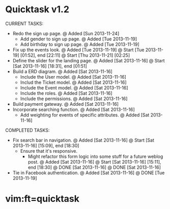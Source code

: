 # Quicktask v1.2

CURRENT TASKS:
  - Redo the sign up page.
    @ Added [Sun 2013-11-24]
    - Add gender to sign up page.
      @ Added [Tue 2013-11-19]
    - Add birthday to sign up page.
      @ Added [Tue 2013-11-19]
  - Fix up the events look.
    @ Added [Tue 2013-11-19]
    @ Start [Tue 2013-11-19] [01:52], end [22:11]
    @ Start [Thu 2013-11-21] [02:25]
  - Define the slider for the landing page.
    @ Added [Sat 2013-11-16]
    @ Start [Sat 2013-11-16] [18:31], end [01:51]
  - Build a ERD diagram.
    @ Added [Sat 2013-11-16]
    - Include the User model.
      @ Added [Sat 2013-11-16]
    - Includ the Ticket model.
      @ Added [Sat 2013-11-16]
    - Include the Event model.
      @ Added [Sat 2013-11-16]
    - Include the roles.
      @ Added [Sat 2013-11-16]
    - Include the permissions.
      @ Added [Sat 2013-11-16]
  - Build payment gateway.
    @ Added [Sat 2013-11-16]
  - Incorporate searching function.
    @ Added [Sat 2013-11-16]
    - Add weighting for events of specific attributes.
      @ Added [Sat 2013-11-16]

COMPLETED TASKS:
  - Fix search bar in navigation.
    @ Added [Sat 2013-11-16]
    @ Start [Sat 2013-11-16] [15:09], end [18:30]
    - Ensure that it's responsive.
      * Might refactor this form logic into some stuff for a future weblog post.
      @ Added [Sat 2013-11-16]
      @ Start [Sat 2013-11-16] [15:11], end [18:30]
      @ DONE [Sat 2013-11-16]
    @ DONE [Sat 2013-11-16]
  - Tie in Facebook authentication.
    @ Added [Sat 2013-11-16]
    @ DONE [Tue 2013-11-19]

# vim:ft=quicktask
